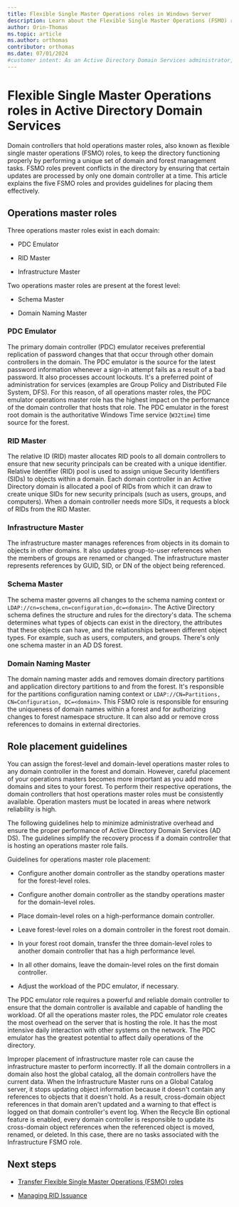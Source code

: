 ```yaml
---
title: Flexible Single Master Operations roles in Windows Server
description: Learn about the Flexible Single Master Operations (FSMO) roles in Active Directory Domain Services (AD DS) and how to place them effectively.
author: Orin-Thomas
ms.topic: article
ms.author: orthomas
contributor: orthomas
ms.date: 07/01/2024
#customer intent: As an Active Directory Domain Services administrator, I need to understand the Flexible Single Master Operations (FSMO) roles so that I can place them effectively.
---
```


# Flexible Single Master Operations roles in Active Directory Domain Services

Domain controllers that hold operations master roles, also known as flexible single master operations (FSMO) roles, to keep the directory functioning properly by performing a unique set of domain and forest management tasks. FSMO roles prevent conflicts in the directory by ensuring that certain updates are processed by only one domain controller at a time. This article explains the five FSMO roles and provides guidelines for placing them effectively.

## Operations master roles

Three operations master roles exist in each domain:

- PDC Emulator

- RID Master

- Infrastructure Master

Two operations master roles are present at the forest level:

- Schema Master

- Domain Naming Master

### PDC Emulator

The primary domain controller (PDC) emulator receives preferential replication of password changes that that occur through other domain controllers in the domain. The PDC emulator is the source for the latest password information whenever a sign-in attempt fails as a result of a bad password. It also processes account lockouts. It's a preferred point of administration for services (examples are Group Policy and Distributed File System, DFS). For this reason, of all operations master roles, the PDC emulator operations master role has the highest impact on the performance of the domain controller that hosts that role. The PDC emulator in the forest root domain is the authoritative Windows Time service (`W32time`) time source for the forest.

### RID Master

The relative ID (RID)  master allocates RID pools to all domain controllers to ensure that new security principals can be created with a unique identifier. Relative Identifier (RID) pool is used to assign unique Security Identifiers (SIDs) to objects within a domain. Each domain controller in an Active Directory domain is allocated a pool of RIDs from which it can draw to create unique SIDs for new security principals (such as users, groups, and computers). When a domain controller needs more SIDs, it requests a block of RIDs from the RID Master.

### Infrastructure Master

The infrastructure master manages references from objects in its domain to objects in other domains. It also updates group-to-user references when the members of groups are renamed or changed. The infrastructure master represents references by  GUID, SID, or DN of the object being referenced.

### Schema Master

The schema master governs all changes to the schema naming context or `LDAP://cn=schema,cn=configuration,dc=<domain>`. The Active Directory schema defines the structure and rules for the directory's data. The schema determines what types of objects can exist in the directory, the attributes that these objects can have, and the relationships between different object types. For example, such as users, computers, and groups. There's only one schema master in an AD DS forest.

### Domain Naming Master

The domain naming master adds and removes domain directory partitions and application directory partitions to and from the forest. It's responsible for the partitions configuration naming context or `LDAP://CN=Partitions, CN=Configuration, DC=<domain>`. This FSMO role is responsible for ensuring the uniqueness of domain names within a forest and for authorizing changes to forest namespace structure. It can also add or remove cross references to domains in external directories.

## Role placement guidelines

You can assign the forest-level and domain-level operations master roles to any domain controller in the forest and domain. However, careful placement of your operations masters becomes more important as you add more domains and sites to your forest. To perform their respective operations, the domain controllers that host operations master roles must be consistently available. Operation masters must be located in areas where network reliability is high.

The following guidelines help to minimize administrative overhead and ensure the proper performance of Active Directory Domain Services (AD DS). The guidelines simplify the recovery process if a domain controller that is hosting an operations master role fails.

Guidelines for operations master role placement:

- Configure another domain controller as the standby operations master for the forest-level roles.

- Configure another domain controller as the standby operations master for the domain-level roles.

- Place domain-level roles on a high-performance domain controller.

- Leave forest-level roles on a domain controller in the forest root domain.

- In your forest root domain, transfer the three domain-level roles to another domain controller that has a high performance level.

- In all other domains, leave the domain-level roles on the first domain controller.

- Adjust the workload of the PDC emulator, if necessary.

The PDC emulator role requires a powerful and reliable domain controller to ensure that the domain controller is available and capable of handling the workload. Of all the operations master roles, the PDC emulator role creates the most overhead on the server that is hosting the role. It has the most intensive daily interaction with other systems on the network. The PDC emulator has the greatest potential to affect daily operations of the directory.

Improper placement of infrastructure master role can cause the infrastructure master to perform incorrectly. If all the domain controllers in a domain also host the global catalog, all the domain controllers have the current data. When the Infrastructure Master runs on a Global Catalog server, it stops updating object information because it doesn't contain any references to objects that it doesn't hold. As a result, cross-domain object references in that domain aren't updated and a warning to that effect is logged on that domain controller's event log. When the Recycle Bin optional feature is enabled, every domain controller is responsible to update its cross-domain object references when the referenced object is moved, renamed, or deleted. In this case, there are no tasks associated with the Infrastructure FSMO role.

## Next steps

- [Transfer Flexible Single Master Operations (FSMO) roles](manage-fsmo-roles.md)

- [Managing RID Issuance](Managing-RID-Issuance.md)
